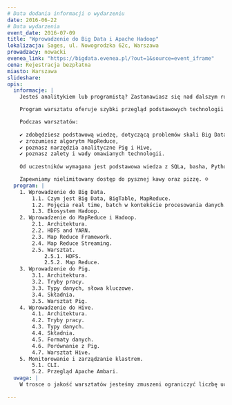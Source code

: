 ```yaml
---
# Data dodania informacji o wydarzeniu
date: 2016-06-22
# Data wydarzenia
event_date: 2016-07-09
title: "Wprowadzenie do Big Data i Apache Hadoop"
lokalizacja: Sages, ul. Nowogrodzka 62c, Warszawa
prowadzacy: nowacki
evenea_link: "https://bigdata.evenea.pl/?out=1&source=event_iframe"
cena: Rejestracja bezpłatna
miasto: Warszawa
slideshare:
opis:
  informacje: |
    Jesteś analitykiem lub programistą? Zastanawiasz się nad dalszym rozwojem w kierunku Big Data? Zrób pierwszy krok w kierunku poznania technologii Big Data i weź udział w jednodniowych warsztatach z jednym z wykładowców nowego kierunku studiów podyplomowych Politechniki Warszawskiej <a href=http://datascience.ii.pw.edu.pl/bigdata.html>Big Data - przetwarzanie i analiza dużych zbiorów danych!</a>

    Program warsztatu oferuje szybki przegląd podstawowych technologii z ekosystemu Apache Hadoop. Oprócz prezentacji, dla uczestników jest przygotowany warsztat, gdzie w praktyce będą mieli okazję samodzielnie eksplorować zbiory danych.

    Podczas warsztatów:           
                        
    ✔ zdobędziesz podstawową wiedzę, dotyczącą problemów skali Big Data,
    ✔ zrozumiesz algorytm MapReduce,
    ✔ poznasz narzędzia analityczne Pig i Hive,
    ✔ poznasz zalety i wady omawianych technologii.
                        
    Od uczestników wymagana jest podstawowa wiedza z SQLa, basha, Pythona (lub innego języka skryptowego) oraz Javy. Uczestnicy w trakcie zajęć korzystają z własnego sprzętu (wymagany komputer z min. 6GB RAM i procesorem Intel i5 lub nowszym/podobnym).

    Zapewniamy nielimitowany dostęp do pysznej kawy oraz pizzę. ☺
  program: |
    1. Wprowadzenie do Big Data.
        1.1. Czym jest Big Data, BigTable, MapReduce.
        1.2. Pojęcia real time, batch w kontekście procesowania danych.
        1.3. Ekosystem Hadoop.
    2. Wprowadzenie do MapReduce i Hadoop.
        2.1. Architektura.
        2.2. HDFS and YARN.
        2.3. Map Reduce Framework.
        2.4. Map Reduce Streaming.
        2.5. Warsztat.
            2.5.1. HDFS.
            2.5.2. Map Reduce.
    3. Wprowadzenie do Pig.
        3.1. Architektura.
        3.2. Tryby pracy.           
        3.3. Typy danych, słowa kluczowe.
        3.4. Składnia.            
        3.5. Warsztat Pig.
    4. Wprowadzenie do Hive.
        4.1. Architektura.
        4.2. Tryby pracy.
        4.3. Typy danych.
        4.4. Składnia.
        4.5. Formaty danych.
        4.6. Porównanie z Pig.
        4.7. Warsztat Hive.
    5. Monitorowanie i zarządzanie klastrem.  
        5.1. CLI.
        5.2. Przegląd Apache Ambari. 
  uwaga: |
    W trosce o jakość warsztatów jesteśmy zmuszeni ograniczyć liczbę uczestników. <strong>Kwalifikacja odbywa się na podstawie odpowiedzi udzielonych w formularzu zgłoszeniowym oraz - w dalszym kroku - kolejności zgłoszeń.</strong> Potwierdzenie udziału w warsztatach wraz z instrukcją przygotowania środowiska otrzymasz najpóźniej na 7 dni przed planowaną datą wydarzenia.
    
---
```


